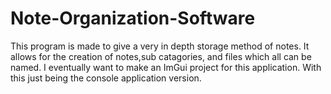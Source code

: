 # Note-Organization-Software
This program is made to give a very in depth storage method of notes. It allows for the creation of notes,sub catagories, and files which all can be named. 
I eventually want to make an ImGui project for this application. With this just being the console application version.
